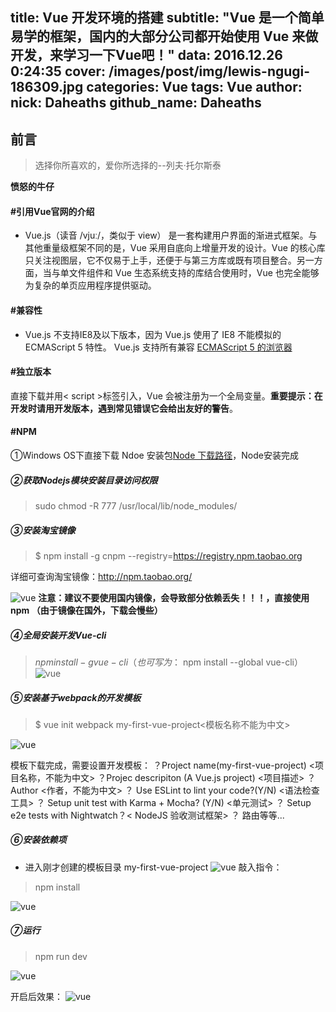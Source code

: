 title: Vue 开发环境的搭建
subtitle: "Vue 是一个简单易学的框架，国内的大部分公司都开始使用 Vue 来做开发，来学习一下Vue吧！"
data: 2016.12.26 0:24:35
cover: /images/post/img/lewis-ngugi-186309.jpg
categories: Vue
tags: Vue
author:
    nick: Daheaths
    github_name: Daheaths
---

## 前言
> 选择你所喜欢的，爱你所选择的--列夫·托尔斯泰

**愤怒的牛仔**

#### #引用Vue官网的介绍
+ Vue.js（读音 /vjuː/，类似于 view） 是一套构建用户界面的渐进式框架。与其他重量级框架不同的是，Vue 采用自底向上增量开发的设计。Vue 的核心库只关注视图层，它不仅易于上手，还便于与第三方库或既有项目整合。另一方面，当与单文件组件和 Vue 生态系统支持的库结合使用时，Vue 也完全能够为复杂的单页应用程序提供驱动。

#### #兼容性
* Vue.js 不支持IE8及以下版本，因为 Vue.js 使用了 IE8 不能模拟的 ECMAScript 5 特性。 Vue.js 支持所有兼容 [ECMAScript 5 的浏览器](http://caniuse.com/#feat=es5)

#### #独立版本
直接下载并用< script >标签引入，Vue 会被注册为一个全局变量。**重要提示：在开发时请用开发版本，遇到常见错误它会给出友好的警告**。

#### #NPM
①Windows OS下直接下载 Ndoe 安装包[Node 下载路径](https://nodejs.org/en/download/)，Node安装完成
##### ②获取Nodejs模块安装目录访问权限
> sudo chmod -R 777 /usr/local/lib/node_modules/

##### ③安装淘宝镜像
> $ npm install -g cnpm --registry=https://registry.npm.taobao.org

详细可查询淘宝镜像：http://npm.taobao.org/

![vue](/images/post/images/clipboard.png)
__注意：建议不要使用国内镜像，会导致部分依赖丢失！！！，直接使用 npm （由于镜像在国外，下载会慢些）__

##### ④全局安装开发Vue-cli
> $npm install -g vue-cli （也可写为：$ npm install --global vue-cli）
![vue](/images/post/images/npmvuecli.png)

##### ⑤安装基于webpack的开发模板
> $ vue init webpack my-first-vue-project<模板名称不能为中文>

![vue](/images/post/images/vuewebpack.png)

模板下载完成，需要设置开发模板：
？Project name(my-first-vue-project) <项目名称，不能为中文>
？Projec descripiton (A Vue.js project) <项目描述>
？ Author <作者，不能为中文>
？ Use ESLint to lint your code?(Y/N) <语法检查工具>
？ Setup unit test with Karma + Mocha? (Y/N) <单元测试>
？ Setup e2e tests with Nightwatch？< NodeJS 验收测试框架>
？ 路由等等...

##### ⑥安装依赖项
* 进入刚才创建的模板目录 my-first-vue-project
![vue](/images/post/img/70629015239.png)
敲入指令：
> npm install

![vue](/images/post/img/9015807.png)

##### ⑦运行
> npm run dev

![vue](/images/post/img/51.png)

开启后效果：
![vue](/images/post/img/Q057.png)
